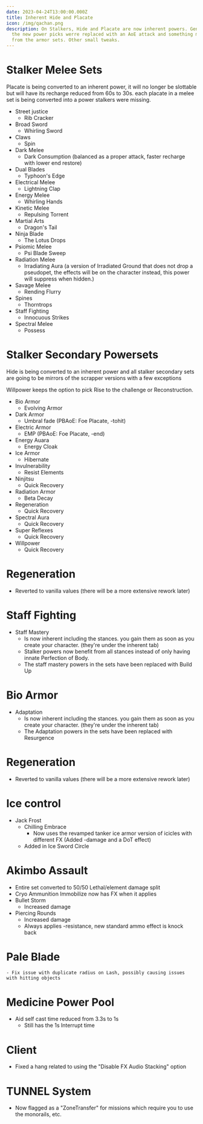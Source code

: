 ```yaml
---
date: 2023-04-24T13:00:00.000Z
title: Inherent Hide and Placate
icon: /img/qachan.png
description: On Stalkers, Hide and Placate are now inherent powers. Generally,
  the new power picks werre replaced with an AoE attack and something missing
  from the armor sets. Other small tweaks.
---
```

# Stalker Melee Sets

Placate is being converted to an inherent power, it will no longer be slottable but will have its recharge reduced from 60s to 30s. each placate in a melee set is being converted into a power stalkers were missing.

* Street justice
  * Rib Cracker
* Broad Sword
  * Whirling Sword
* Claws
  * Spin
* Dark Melee
  * Dark Consumption (balanced as a proper attack, faster recharge with lower end restore)
* Dual Blades
  * Typhoon's Edge
* Electrical Melee
  * Lightning Clap
* Energy Melee
  * Whirling Hands
* Kinetic Melee
  * Repulsing Torrent
* Martial Arts
  * Dragon's Tail
* Ninja Blade
  * The Lotus Drops
* Psiomic Melee
  * Psi Blade Sweep
* Radiation Melee
  * Irradiating Aura (a version of Irradiated Ground that does not drop a pseudopet, the effects will be on the character instead, this power will suppress when hidden.)
* Savage Melee
  * Rending Flurry
* Spines
  * Thorntrops
* Staff Fighting
  * Innocuous Strikes
* Spectral Melee
  * Possess

# Stalker Secondary Powersets

Hide is being converted to an inherent power and all stalker secondary sets are going to be mirrors of the scrapper versions with a few exceptions

Willpower keeps the option to pick Rise to the challenge or Reconstruction.

* Bio Armor
  * Evolving Armor
* Dark Armor
  * Umbral fade (PBAoE: Foe Placate, -tohit)
* Electric Armor
  * EMP (PBAoE: Foe Placate, -end)
* Energy Auara
  * Energy Cloak
* Ice Armor
  * Hibernate
* Invulnerability
  * Resist Elements
* Ninjitsu
  * Quick Recovery
* Radiation Armor
  * Beta Decay
* Regeneration
  * Quick Recovery
* Spectral Aura
  * Quick Recovery
* Super Reflexes
  * Quick Recovery
* Willpower
  * Quick Recovery

# Regeneration

  * Reverted to vanilla values (there will be a more extensive rework later)

# Staff Fighting

  * Staff Mastery 
    - Is now inherent including the stances. you gain them as soon as you create your character. (they're under the inherent tab)
    - Stalker powers now benefit from all stances instead of only having innate Perfection of Body.
    - The staff mastery powers in the sets have been replaced with Build Up

# Bio Armor

  * Adaptation
    - Is now inherent including the stances. you gain them as soon as you create your character. (they're under the inherent tab)
    - The Adaptation powers in the sets have been replaced with Resurgence

# Regeneration

  * Reverted to vanilla values (there will be a more extensive rework later)

# Ice control

  * Jack Frost
    * Chilling Embrace
      - Now uses the revamped tanker ice armor version of icicles with different FX (Added -damage and a DoT effect)
    * Added in Ice Sword Circle

# Akimbo Assault

  * Entire set converted to 50/50 Lethal/element damage split
  * Cryo Ammunition Immobilize now has FX when it applies
  * Bullet Storm
    - Increased damage
  * Piercing Rounds
    - Increased damage
    - Always applies -resistance, new standard ammo effect is knock back

# Pale Blade

    - Fix issue with duplicate radius on Lash, possibly causing issues with hitting objects

# Medicine Power Pool

  * Aid self cast time reduced from 3.3s to 1s
    - Still has the 1s Interrupt time

# Client

  * Fixed a hang related to using the "Disable FX Audio Stacking" option

# TUNNEL System

  * Now flagged as a "ZoneTransfer" for missions which require you to use the monorails, etc.
